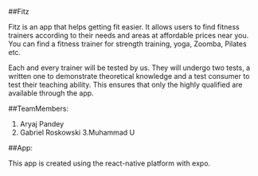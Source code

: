 ##Fitz

Fitz is an app that helps getting fit easier. It allows users to find fitness trainers according to their needs and areas at affordable prices near you. You can find a fitness trainer for strength training, yoga, Zoomba, Pilates etc.

Each and every trainer will be tested by us. They will undergo two tests, a written one to demonstrate theoretical knowledge and a test consumer to test their teaching ability. This ensures that only the highly qualified are available through the app.


##TeamMembers:
1. Aryaj Pandey
2. Gabriel Roskowski
3.Muhammad U


##App:

This app is created using the react-native platform with expo.
